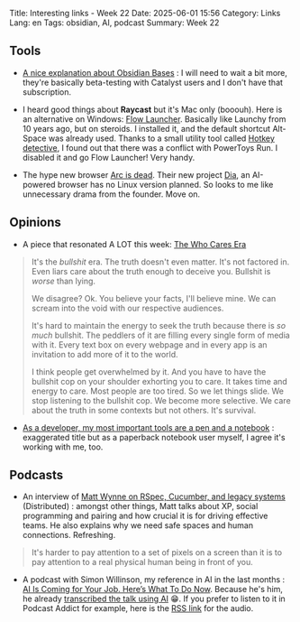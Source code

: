 Title:  Interesting links - Week 22
Date: 2025-06-01 15:56
Category: Links
Lang: en
Tags: obsidian, AI, podcast
Summary: Week 22

## Tools

* [A nice explanation about Obsidian Bases](https://obsidianjourney.com/posts/introducing-bases-obsidian-just-got-a-built-in-database-sort-of/) : I will need to wait a bit more, they're basically beta-testing with Catalyst users and I don't have that subscription.

* I heard good things about **Raycast** but it's Mac only (booouh). Here is an alternative on Windows: [Flow Launcher](https://www.flowlauncher.com/). Basically like Launchy from 10 years ago, but on steroids. I installed it, and the default shortcut Alt-Space was already used. Thanks to a small utility tool called [Hotkey detective](https://github.com/ITachiLab/hotkey-detective), I found out that there was a  conflict with PowerToys Run. I disabled it and go Flow Launcher! Very handy.

* The hype new browser [Arc is dead](https://browsercompany.substack.com/p/letter-to-arc-members-2025). Their new project [Dia](https://www.diabrowser.com/), an AI-powered browser has no Linux version planned. So looks to me like unnecessary drama from the founder. Move on.

## Opinions

* A piece that resonated A LOT this week: [The Who Cares Era](https://dansinker.com/posts/2025-05-23-who-cares/)

> It's the _bullshit_ era.
> The truth doesn't even matter. It's not factored in. Even liars care about the truth enough to deceive you. Bullshit is _worse_ than lying.
>
> We disagree? Ok. You believe your facts, I'll believe mine. We can scream into the void with our respective audiences.
>
> It's hard to maintain the energy to seek the truth because there is _so much_ bullshit. The peddlers of it are filling every single form of media with it. Every text box on every webpage and in every app is an invitation to add more of it to the world.
>
> I think people get overwhelmed by it. And you have to have the bullshit cop on your shoulder exhorting you to care. It takes time and energy to care. Most people are too tired. So we let things slide. We stop listening to the bullshit cop. We become more selective. We care about the truth in some contexts but not others. It's survival.

* [As a developer, my most important tools are a pen and a notebook](https://hamatti.org/posts/as-a-developer-my-most-important-tools-are-a-pen-and-a-notebook/) : exaggerated title but as a paperback notebook user myself, I agree it's working with me, too.

## Podcasts

* An interview of [Matt Wynne on RSpec, Cucumber, and legacy systems](https://m.youtube.com/watch?v=4_p24BftHlc) (Distributed) : amongst other things, Matt talks about XP, social programming and pairing and how crucial it is for driving effective teams. He also explains why we need safe spaces and human connections. Refreshing.

> It's harder to pay attention to a set of pixels on a screen than it is to pay attention to a real physical human being in front of you.

* A podcast with Simon Willinson, my reference in AI in the last months : [AI Is Coming for Your Job. Here’s What To Do Now](https://www.youtube.com/watch?v=RIvIpILrNXE). Because he's him, he already [transcribed the talk using AI](https://simonwillison.net/2025/May/30/ai-and-jobs-with-natasha-zouves/) 😁. If you prefer to listen to it in Podcast Addict for example, here is the [RSS link](https://feed.podbean.com/nzouves/feed.xml) for the audio.
